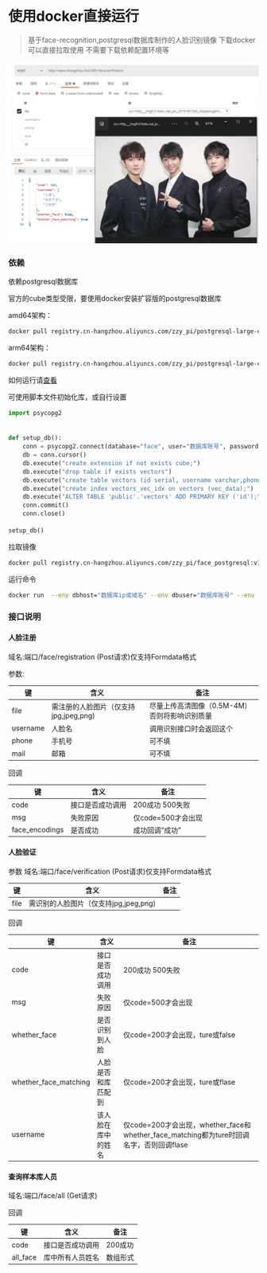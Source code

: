 
# 使用docker直接运行
> 基于face-recognition,postgresql数据库制作的人脸识别镜像
> 下载docker可以直接拉取使用  不需要下载依赖配置环境等

![image](./1661250001952.png)


### 依赖

依赖postgresql数据库

官方的cube类型受限，要使用docker安装扩容版的postgresql数据库

 amd64架构： 

```bash
docker pull registry.cn-hangzhou.aliyuncs.com/zzy_pi/postgresql-large-cube:11.2-alpine
```

arm64架构：

```bash
docker pull registry.cn-hangzhou.aliyuncs.com/zzy_pi/postgresql-large-cube-arm64
```
如何运行请[查看](http://www.zhangzhiyu.live:8900/vuepress/guide/python/PostgreSQL%E7%89%88%E4%BA%BA%E8%84%B8%E6%A3%80%E7%B4%A2.html#docker%E4%B8%8B%E8%BD%BDpostgresql)

可使用脚本文件初始化库，或自行设置

```python
import psycopg2


def setup_db():
    conn = psycopg2.connect(database="face", user="数据库账号", password="数据库密码", host="数据库域名或IP", port="5432")
    db = conn.cursor()
    db.execute("create extension if not exists cube;")
    db.execute("drop table if exists vectors")
    db.execute("create table vectors (id serial, username varchar,phone varchar ,mail varchar ,vec_data cube);")
    db.execute("create index vectors_vec_idx on vectors (vec_data);")
    db.execute("ALTER TABLE 'public'.'vectors' ADD PRIMARY KEY ('id');")
    conn.commit()
    conn.close()

setup_db()
```


拉取镜像

```bash
docker pull registry.cn-hangzhou.aliyuncs.com/zzy_pi/face_postgresql:v1
```

运行命令

```bash
docker run  --env dbhost="数据库ip或域名" --env dbuser="数据库账号" --env dbpassword="数据库密码" -p 5001:5001 face-recognition
```

### 接口说明

#### 人脸注册

域名:端口/face/registration  (Post请求)仅支持Formdata格式

参数:

| 键       | 含义                                  | 备注                                          |
| -------- | ------------------------------------- | --------------------------------------------- |
| file     | 需注册的人脸图片（仅支持jpg,jpeg,png) | 尽量上传高清图像（0.5M-4M）否则将影响识别质量 |
| username | 人脸名                                | 调用识别接口时会返回这个                      |
| phone    | 手机号                                | 可不填                                        |
| mail     | 邮箱                                  | 可不填                                        |

回调

| 键             | 含义             | 备注               |
| -------------- | ---------------- | ------------------ |
| code           | 接口是否成功调用 | 200成功 500失败    |
| msg            | 失败原因         | 仅code=500才会出现 |
| face_encodings | 是否成功         | 成功回调“成功”     |



#### 人脸验证

参数
域名:端口/face/verification (Post请求)仅支持Formdata格式

| 键   | 含义                                  | 备注 |
| ---- | ------------------------------------- | ---- |
| file | 需识别的人脸图片（仅支持jpg,jpeg,png) |      |

回调

| 键                    | 含义               | 备注                                                         |
| --------------------- | ------------------ | ------------------------------------------------------------ |
| code                  | 接口是否成功调用   | 200成功 500失败                                              |
| msg                   | 失败原因           | 仅code=500才会出现                                           |
| whether_face          | 是否识别到人脸     | 仅code=200才会出现，ture或false                              |
| whether_face_matching | 人脸是否和库匹配到 | 仅code=200才会出现，ture或flase                              |
| username              | 该人脸在库中的姓名 | 仅code=200才会出现，whether_face和whether_face_matching都为ture时回调名字，否则回调flase |



#### 查询样本库人员

域名:端口/face/all   (Get请求)

回调

| 键       | 含义             | 备注     |
| -------- | ---------------- | -------- |
| code     | 接口是否成功调用 | 200成功  |
| all_face | 库中所有人员姓名 | 数组形式 |


